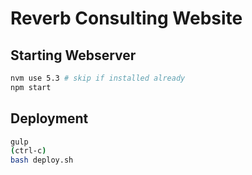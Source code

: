 # Reverb Consulting Website

## Starting Webserver

```bash
nvm use 5.3 # skip if installed already
npm start
```

## Deployment

```bash
gulp
(ctrl-c)
bash deploy.sh
```

